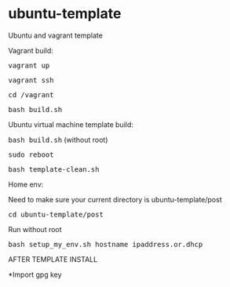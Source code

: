 # ubuntu-template
Ubuntu and vagrant template


Vagrant build:

<tt>vagrant up</tt>

<tt>vagrant ssh</tt>

<tt>cd /vagrant</tt>

<tt>bash build.sh</tt>



Ubuntu virtual machine template build:

<tt>bash build.sh</tt> (without root)

<tt>sudo reboot</tt>

<tt>bash template-clean.sh</tt>


Home env:

Need to make sure your current directory is ubuntu-template/post

<tt>cd ubuntu-template/post</tt>

Run without root

<tt>bash setup_my_env.sh hostname ipaddress.or.dhcp</tt>

AFTER TEMPLATE INSTALL

*Import gpg key
